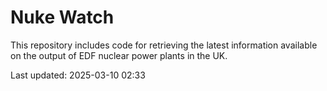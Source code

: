 # Nuke Watch

This repository includes code for retrieving the latest information available on the output of EDF nuclear power plants in the UK.

Last updated: 2025-03-10 02:33